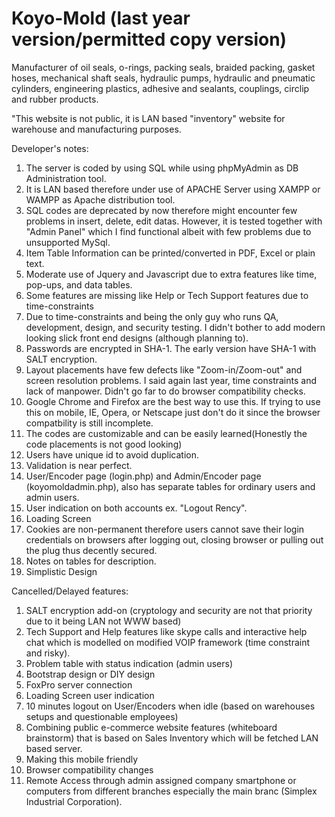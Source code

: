 # Koyo-Mold (last year version/permitted copy version)
Manufacturer of oil seals, o-rings, packing seals, braided packing, gasket hoses, mechanical shaft seals, hydraulic pumps, hydraulic and pneumatic cylinders, engineering plastics, adhesive and sealants, couplings, circlip and rubber products. 

"This website is not public, it is LAN based "inventory" website for warehouse and manufacturing purposes. 

Developer's notes:

1. The server is coded by using SQL while using phpMyAdmin as DB Administration tool.
2. It is LAN based therefore under use of APACHE Server using XAMPP or WAMPP as Apache distribution tool.
3. SQL codes are deprecated by now therefore might encounter few problems in insert, delete, edit datas. However, it is tested together with "Admin Panel" which I find functional albeit with few problems due to unsupported MySql.
4. Item Table Information can be printed/converted in PDF, Excel or plain text.
5. Moderate use of Jquery and Javascript due to extra features like time, pop-ups, and data tables.
6. Some features are missing like Help or Tech Support features due to time-constraints
7. Due to time-constraints and being the only guy who runs QA, development, design, and security testing. I didn't bother to add modern looking slick front end designs (although planning to).
8. Passwords are encrypted in SHA-1. The early version have SHA-1 with SALT encryption.
9. Layout placements have few defects like "Zoom-in/Zoom-out" and screen resolution problems. I said again last year, time constraints and lack of manpower. Didn't go far to do browser compatibility checks.
10. Google Chrome and Firefox are the best way to use this. If trying to use this on mobile, IE, Opera, or Netscape just don't do it since the browser compatbility is still incomplete.
11. The codes are customizable and can be easily learned(Honestly the code placements is not good looking)
12. Users have unique id to avoid duplication.
13. Validation is near perfect.
14. User/Encoder page (login.php) and Admin/Encoder page (koyomoldadmin.php), also has separate tables for ordinary users and admin users.
15. User indication on both accounts ex. "Logout Rency".
16. Loading Screen
17. Cookies are non-permanent therefore users cannot save their login credentials on browsers after logging out, closing browser or pulling out the plug thus decently secured.
18. Notes on tables for description.
19. Simplistic Design

Cancelled/Delayed features:
1. SALT encryption add-on (cryptology and security are not that priority due to it being LAN not WWW based)
2. Tech Support and Help features like skype calls and interactive help chat which is modelled on modified VOIP framework (time constraint and risky).
3. Problem table with status indication (admin users)
4. Bootstrap design or DIY design
5. FoxPro server connection
6. Loading Screen user indication
7. 10 minutes logout on User/Encoders when idle (based on warehouses setups and questionable employees)
8. Combining public e-commerce website features (whiteboard brainstorm) that is based on Sales Inventory which will be fetched LAN based server.
9. Making this mobile friendly
10. Browser compatibility changes
11. Remote Access through admin assigned company smartphone or computers from different branches especially the main branc (Simplex Industrial Corporation).

